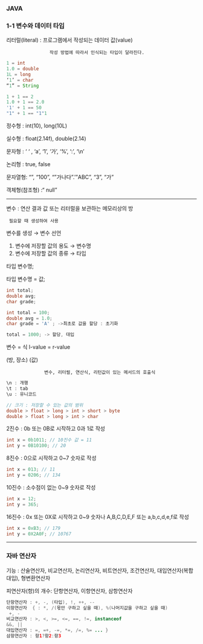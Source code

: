 ### JAVA

### 1-1 변수와 데이터 타입

리터럴(literal) :  프로그램에서 작성되는 데이터 값(value)

                    작성 방법에 따라서 인식되는 타입이 달라진다.

```java
1 = int
1.0 = double
1L = long
‘1’ = char
“1” = String

1 + 1 == 2
1.0 + 1 == 2.0
'1' + 1 == 50
"1" + 1 == "1"1
```

정수형 : int(10), long(10L)

실수형 : float(2.14f), double(2.14)

문자형 : ‘ ‘ , ‘a’, ‘1’, ‘가’, ‘%’, ‘:’, ‘\n’ 

논리형 : true, false

문자열형: “”, “100”, “”가나다”.’”ABC”, “3”, “가”

객체형(참조형) :“ null”

---

변수 : 연산 결과 값 또는 리터럴을 보관하는 메모리상의 방

     필요할 때 생성하여 사용

변수를 생성 → 변수 선언

1. 변수에 저장할 값의 용도 → 변수명
2. 변수에 저장할 값의 종류 → 타입

타입 변수명;

타입 변수명 = 값;

```java
int total;
double avg;
char grade;

int total = 100;
double avg = 1.0;
char grade = 'A' ; ->최초로 값을 할당 : 초기화

total = 1000; -> 할당, 대입
```

변수     =    식
l-value  =    r-value

(방, 장소)        (값)

                  변수, 리터럴, 연산식, 리턴값이 있는 메서드의 호출식

```java
\n : 개행
\t : tab
\u : 유니코드
```

```java
// 크기 : 저장할 수 있는 값의 범위
double > float > long > int > short > byte
double > float > long > int > char
```

2진수 : 0b 또는 0B로 시작하고 0과 1로 작성

```java
int x = 0b1011; // 10진수 값 = 11
int y = 0B10100; // 20
```

8진수 : 0으로 시작하고 0~7 숫자로 작성

```java
int x = 013; // 11
int y = 0206; // 134
```

10진수 : 소수점이 없는 0~9 숫자로 작성

```java
int x = 12;
int y = 365;
```

16진수 : 0x 또는 0X로 시작하고 0~9 숫자나 A,B,C,D,E,F 또는 a,b,c,d,e,f로 작성

```java
int x = 0xB3; // 179
int y = 0X2A0F; // 10767
```

---

### 자바 연산자

기능 : 산술연산자, 비교연산자, 논리연산자, 비트연산자, 조건연산자, 대입연산자(복합대입), 형변환연산자

피연산자(항)의 개수: 단항연산자, 이항연산자, 삼항연산자
```java
단항연산자 : +, -, (타입), !, ++, --
이항연산자  { : *, /(몫만 구하고 싶을 때), %(나머지값을 구하고 싶을 때)
 +, - 
비교연산자 : >, <, >=, <=, ==, !=, instanceof
&&, || 
대입연산자 : =, =+, -=, *=, /=, %= ... }
삼항연산자 : 항1?항2:항3
```